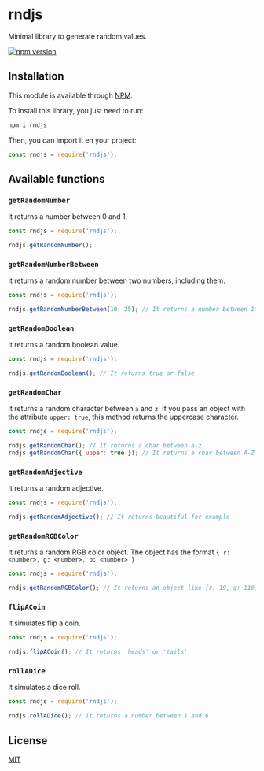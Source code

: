 # rndjs
Minimal library to generate random values.

[![npm version](https://badge.fury.io/js/rndjs.svg)](//npmjs.com/package/rndjs)

## Installation
This module is available through [NPM](https://www.npmjs.com/).

To install this library, you just need to run:
```bash
npm i rndjs
```

Then, you can import it en your project:
```js
const rndjs = require('rndjs');
```

## Available functions
### `getRandomNumber`
It returns a number between 0 and 1.
```js
const rndjs = require('rndjs');

rndjs.getRandomNumber();
```

### `getRandomNumberBetween`
It returns a random number between two numbers, including them.
```js
const rndjs = require('rndjs');

rndjs.getRandomNumberBetween(10, 25); // It returns a number between 10 and 25
```

### `getRandomBoolean`
It returns a random boolean value.
```js
const rndjs = require('rndjs');

rndjs.getRandomBoolean(); // It returns true or false
```

### `getRandomChar`
It returns a random character between `a` and `z`. If you pass an object with the attribute `upper: true`, this method returns the uppercase character.
```js
const rndjs = require('rndjs');

rndjs.getRandomChar(); // It returns a char between a-z
rndjs.getRandomChar({ upper: true }); // It returns a char between A-Z
```

### `getRandomAdjective`
It returns a random adjective.
```js
const rndjs = require('rndjs');

rndjs.getRandomAdjective(); // It returns beautiful for example
```

### `getRandomRGBColor`
It returns a random RGB color object. The object has the format `{ r: <number>, g: <number>, b: <number> }`
```js
const rndjs = require('rndjs');

rndjs.getRandomRGBColor(); // It returns an object like {r: 19, g: 110, b: 166}
```

### `flipACoin`
It simulates flip a coin.
```js
const rndjs = require('rndjs');

rndjs.flipACoin(); // It returns 'heads' or 'tails'
```

### `rollADice`
It simulates a dice roll.
```js
const rndjs = require('rndjs');

rndjs.rollADice(); // It returns a number between 1 and 6
```

## License
[MIT](https://github.com/vcgtz/rndjs/blob/main/LICENSE)
